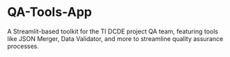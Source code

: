 # QA-Tools-App
A Streamlit-based toolkit for the TI DCDE project QA team, featuring tools like JSON Merger, Data Validator, and more to streamline quality assurance processes.
